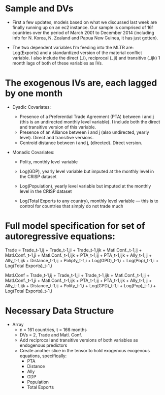 Sample and DVs
===

* First a few updates, models based on what we discussed last week are finally running up on an ec2 instance. Our sample is comprised of 161 countries over the period of March 2001 to December 2014 (including info for N. Korea, N. Zealand and Papua New Guinea, it has just gotten).

* The two dependent variables I’m feeding into the MLTR are: Log(Exports) and a standardized version of the material conflict variable. I also include the direct (_i), reciprocal (_ji) and transitive (_ijk) 1 month lags of both of these variables as IVs.

The exogenous IVs are, each lagged by one month
===

* Dyadic Covariates:
     + Presence of a Preferential Trade Agreement (PTA) between i and j (this is an undirected monthly level variable). I include both the direct and transitive version of this variable.
     + Presence of an Alliance between i and j (also undirected, yearly level). Direct and transitive versions.
     + Centroid distance between i and j,  (directed). Direct version.

* Monadic Covariates:

     + Polity, monthly level variable

     + Log(GDP), yearly level variable but imputed at the monthly level in the CRISP dataset

     + Log(Population), yearly level variable but imputed at the monthly level in the CRISP dataset
     + Log(Total Exports to any country), monthly level variable — this is to control for countries that simply do not trade much

Full model specification for set of autoregressive equations:
===

Trade =
	Trade_t-1,ij + Trade_t-1,ji + Trade_t-1,ijk +
	Matl.Conf._t-1,ij + Matl.Conf._t-1,ji + Matl.Conf._t-1,ijk +
	PTA_t-1,ij + PTA_t-1,ijk +
	Ally_t-1,ij + Ally_t-1,ijk +
	Distance_t-1,ij +
	Polipty_t-1,i +
	Log(GPD)_t-1,i +
	Log(Pop)_t-1,i +
	Log(Total Exports)_t-1,i

Matl.Conf =
	Trade_t-1,ij + Trade_t-1,ji + Trade_t-1,ijk +
	Matl.Conf._t-1,ij + Matl.Conf._t-1,ji + Matl.Conf._t-1,ijk +
	PTA_t-1,ij + PTA_t-1,ijk +
	Ally_t-1,ij + Ally_t-1,ijk +
	Distance_t-1,ij +
	Polity_t-1,i +
	Log(GPD)_t-1,i +
	Log(Pop)_t-1,i +
	Log(Total Exports)_t-1,i

Necessary Data Structure
===

* Array
	- n = 161 countries, t = 166 months
	- DVs = 2, Trade and Matl. Conf.
	- Add reciprocal and transitive versions of both variables as endogenous predictors
	- Create another slice in the tensor to hold exogenous exogenous equations, specifically:
		+ PTA
		+ Distance
		+ Ally
		+ GDP
		+ Population
		+ Total Exports
